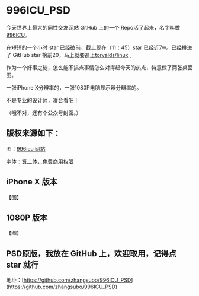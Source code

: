 # 996ICU_PSD
今天世界上最大的同性交友网站 GitHub 上的一个 Repo活了起来，名字叫做[996ICU](https://github.com/996icu/996.ICU)。

在短短的一个小时 star 已经破前，截止现在（11：45）star 已经近7w。已经排进了 GitHub star 榜前20，马上就要追上[torvalds/linux](https://github.com/torvalds/linux) 。

作为一个好事之徒，怎么能不搞点事情怎么对得起今天的热点，特意做了两张桌面图。

一张iPhone X分辨率的，一张1080P电脑显示器分辨率的。

不是专业的设计师，凑合看吧！

（哦不对，还有个公众号封面。）

## 版权来源如下：

图：[996icu 网站](https://996.icu/)

字体：[贤二体，免费商用权限](https://www.zcool.com.cn/article/ZNjk4NDM2.html)

## iPhone X 版本
【图】
## 1080P 版本
【图】

## PSD原版，我放在 GitHub 上，欢迎取用，记得点 star 就行

地址：[https://github.com/zhangsubo/996ICU_PSD](https://github.com/zhangsubo/996ICU_PSD)